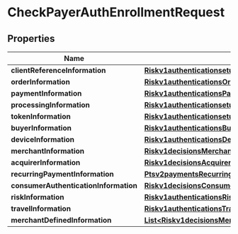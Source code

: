 
# CheckPayerAuthEnrollmentRequest

## Properties
Name | Type | Description | Notes
------------ | ------------- | ------------- | -------------
**clientReferenceInformation** | [**Riskv1authenticationsetupsClientReferenceInformation**](Riskv1authenticationsetupsClientReferenceInformation.md) |  |  [optional]
**orderInformation** | [**Riskv1authenticationsOrderInformation**](Riskv1authenticationsOrderInformation.md) |  |  [optional]
**paymentInformation** | [**Riskv1authenticationsPaymentInformation**](Riskv1authenticationsPaymentInformation.md) |  |  [optional]
**processingInformation** | [**Riskv1authenticationsetupsProcessingInformation**](Riskv1authenticationsetupsProcessingInformation.md) |  |  [optional]
**tokenInformation** | [**Riskv1authenticationsetupsTokenInformation**](Riskv1authenticationsetupsTokenInformation.md) |  |  [optional]
**buyerInformation** | [**Riskv1authenticationsBuyerInformation**](Riskv1authenticationsBuyerInformation.md) |  |  [optional]
**deviceInformation** | [**Riskv1authenticationsDeviceInformation**](Riskv1authenticationsDeviceInformation.md) |  |  [optional]
**merchantInformation** | [**Riskv1decisionsMerchantInformation**](Riskv1decisionsMerchantInformation.md) |  |  [optional]
**acquirerInformation** | [**Riskv1decisionsAcquirerInformation**](Riskv1decisionsAcquirerInformation.md) |  |  [optional]
**recurringPaymentInformation** | [**Ptsv2paymentsRecurringPaymentInformation**](Ptsv2paymentsRecurringPaymentInformation.md) |  |  [optional]
**consumerAuthenticationInformation** | [**Riskv1decisionsConsumerAuthenticationInformation**](Riskv1decisionsConsumerAuthenticationInformation.md) |  |  [optional]
**riskInformation** | [**Riskv1authenticationsRiskInformation**](Riskv1authenticationsRiskInformation.md) |  |  [optional]
**travelInformation** | [**Riskv1authenticationsTravelInformation**](Riskv1authenticationsTravelInformation.md) |  |  [optional]
**merchantDefinedInformation** | [**List&lt;Riskv1decisionsMerchantDefinedInformation&gt;**](Riskv1decisionsMerchantDefinedInformation.md) |  |  [optional]



